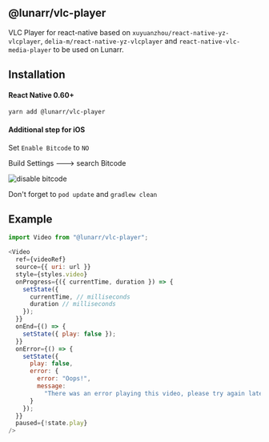 ## @lunarr/vlc-player

VLC Player for react-native based on `xuyuanzhou/react-native-yz-vlcplayer`, `delia-m/react-native-yz-vlcplayer` and `react-native-vlc-media-player` to be used on Lunarr.

## Installation

#### React Native 0.60+

`yarn add @lunarr/vlc-player`

#### Additional step for iOS

Set `Enable Bitcode` to `NO`

Build Settings ---> search Bitcode

![disable bitcode](https://raw.githubusercontent.com/xuyuanzhou/react-native-yz-vlcplayer/master/images/4.png)

Don't forget to `pod update` and `gradlew clean`

## Example

```js
import Video from "@lunarr/vlc-player";

<Video
  ref={videoRef}
  source={{ uri: url }}
  style={styles.video}
  onProgress={({ currentTime, duration }) => {
    setState({
      currentTime, // milliseconds
      duration // milliseconds
    });
  }}
  onEnd={() => {
    setState({ play: false });
  }}
  onError={() => {
    setState({
      play: false,
      error: {
        error: "Oops!",
        message:
          "There was an error playing this video, please try again later."
      }
    });
  }}
  paused={!state.play}
/>
```
